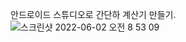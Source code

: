 안드로이드 스튜디오로 간단하 계산기 만들기. ![스크린샷 2022-06-02 오전 8 53 09](https://user-images.githubusercontent.com/98700113/171519987-da5770d5-98b9-46d6-90a6-35f1f075851c.png)
